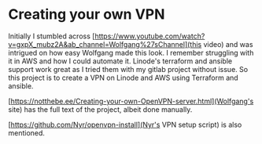 # Creating your own VPN

Initially I stumbled across [https://www.youtube.com/watch?v=gxpX_mubz2A&ab_channel=Wolfgang%27sChannel](this video) and was intrigued on how easy Wolfgang made
this look.  I remember struggling with it in AWS and how I could automate it.  Linode's terraform and ansible support work great as I tried them with my gitlab
project without issue.  So this project is to create a VPN on Linode and AWS using Terraform and ansible.

[https://notthebe.ee/Creating-your-own-OpenVPN-server.html](Wolfgang's site) has the full text of the project, albeit done manually.

[https://github.com/Nyr/openvpn-install](Nyr's VPN setup script) is also mentioned.


